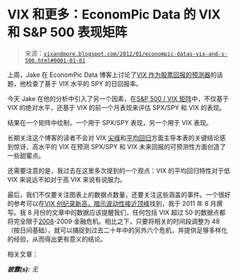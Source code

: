 <!--yml

类别：未分类

日期：2024-05-18 16:43:06

-->

# VIX 和更多：EconomPic Data 的 VIX 和 S&P 500 表现矩阵

> 来源：[`vixandmore.blogspot.com/2012/01/econompic-datas-vix-and-s-500.html#0001-01-01`](http://vixandmore.blogspot.com/2012/01/econompic-datas-vix-and-s-500.html#0001-01-01)

上周，Jake 在 EconomPic Data 博客上讨论了[VIX 作为股票回报的预测器](http://econompicdata.blogspot.com/2012/01/vix-as-predictor-of-equity-returns.html)的话题，他检查了基于 VIX 水平的 SPY 的日回报率。

今天 Jake 在他的分析中引入了另一个因素，在[S&P 500 / VIX 矩阵](http://econompicdata.blogspot.com/2012/01/s-500-vix-matrix.html)中，不仅基于 VIX 的绝对水平，还基于 VIX 的前一个月表现来评估 SPX/SPY 和 VIX 的表现。

结果在一个矩阵中绘制，一个用于 SPX/SPY 表现，另一个用于 VIX 表现。

长期关注这个博客的读者不会对 VIX [尖峰](http://vixandmore.blogspot.com/search/label/VIX%20spikes)和[平均回归](http://vixandmore.blogspot.com/search/label/mean%20reversion)方面主导本表的关键结论感到惊讶，高水平的 VIX 在预测 SPX/SPY 和 VIX 未来回报的可预测性方面创造了一些甜蜜点。

还需要注意的是，我过去在这里多次提到的一个观点：VIX 的平均回归特性对于低 VIX 来说远不如对于高 VIX 来说有说服力。

最后，我们不仅要关注图表上的数据点数量，还要关注这些涵盖的事件。一个很好的参考可以在[VIX 创纪录新高，暗示波动性接近顶峰](http://vixandmore.blogspot.com/2011/08/vix-sets-some-new-records-suggesting.html)找到，我于 2011 年 8 月撰写。我 8 月份的文章中的数据应该提醒我们，任何包括 VIX 超过 50 的数据点都将完全限于[2008](http://vixandmore.blogspot.com/search/label/2008)-2009 金融危机。相比之下，只要将相关的时间段调整为 48（按日间基础），就可以捕捉到过去二十年中的另外六个危机，并提供足够多样化的经验，从而得出更有意义的结论。

相关文章：

***披露(s):*** *无*
